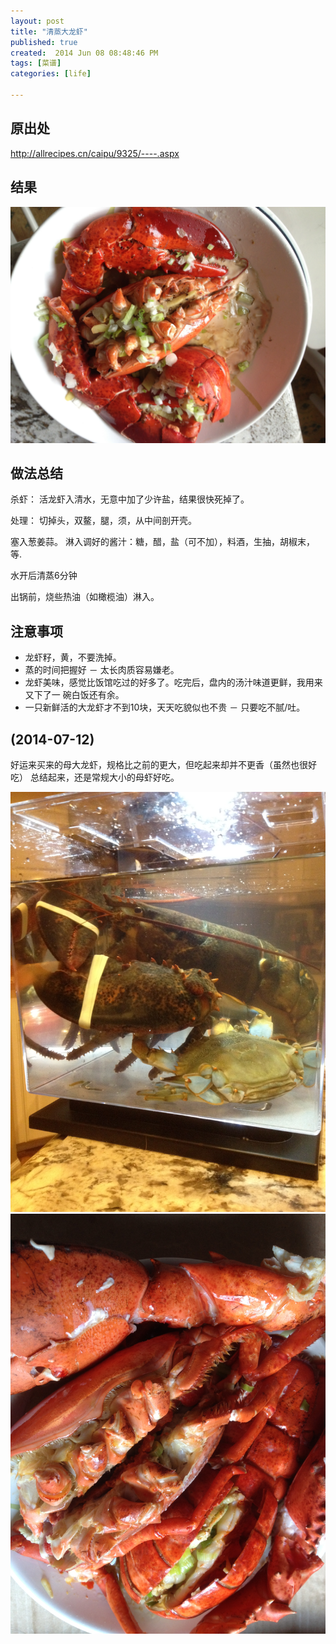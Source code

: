 ```yaml
---
layout: post
title: "清蒸大龙虾"
published: true
created:  2014 Jun 08 08:48:46 PM
tags: [菜谱]
categories: [life]

---
```



## 原出处

<http://allrecipes.cn/caipu/9325/----.aspx>

## 结果

![lobster](/images/lobster.JPG "lobster")

## 做法总结

杀虾：
活龙虾入清水，无意中加了少许盐，结果很快死掉了。

处理：
切掉头，双鳌，腿，须，从中间剖开壳。

塞入葱姜蒜。
淋入调好的酱汁：糖，醋，盐（可不加），料酒，生抽，胡椒末，等.

水开后清蒸6分钟

出锅前，烧些热油（如橄榄油）淋入。


## 注意事项
* 龙虾籽，黄，不要洗掉。
* 蒸的时间把握好 － 太长肉质容易嫌老。
* 龙虾美味，感觉比饭馆吃过的好多了。吃完后，盘内的汤汁味道更鲜，我用来又下了一
  碗白饭还有余。
* 一只新鲜活的大龙虾才不到10块，天天吃貌似也不贵 － 只要吃不腻/吐。

## (2014-07-12) 

好运来买来的母大龙虾，规格比之前的更大，但吃起来却并不更香（虽然也很好吃）
总结起来，还是常规大小的母虾好吃。

![lobster](/images/caipu-recipe/steamed-lobster-qingzheng-dalongxia-1.JPG "lobster")
![lobster](/images/caipu-recipe/steamed-lobster-qingzheng-dalongxia-2.JPG "lobster")

